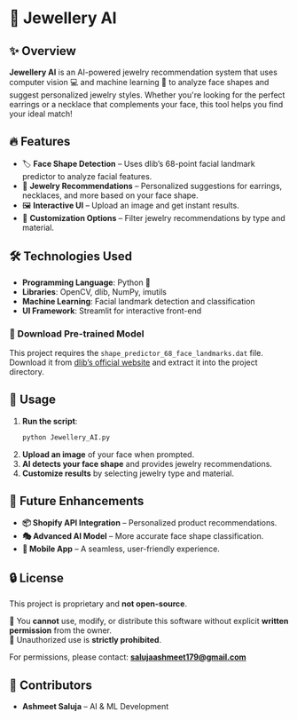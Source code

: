 
# 💎 Jewellery AI  

## ✨ Overview  
**Jewellery AI** is an AI-powered jewelry recommendation system that uses computer vision 💻 and machine learning 🤖 to analyze face shapes and suggest personalized jewelry styles. Whether you're looking for the perfect earrings or a necklace that complements your face, this tool helps you find your ideal match!  

## 🔥 Features  
- 🏷️ **Face Shape Detection** – Uses dlib’s 68-point facial landmark predictor to analyze facial features.  
- 💍 **Jewelry Recommendations** – Personalized suggestions for earrings, necklaces, and more based on your face shape.  
- 🖼️ **Interactive UI** – Upload an image and get instant results.  
- 🎨 **Customization Options** – Filter jewelry recommendations by type and material.  

## 🛠️ Technologies Used  
- **Programming Language**: Python 🐍  
- **Libraries**: OpenCV, dlib, NumPy, imutils  
- **Machine Learning**: Facial landmark detection and classification  
- **UI Framework**: Streamlit for interactive front-end  

### 🔹 Download Pre-trained Model  
This project requires the `shape_predictor_68_face_landmarks.dat` file. Download it from [dlib’s official website](http://dlib.net/files/shape_predictor_68_face_landmarks.dat.bz2) and extract it into the project directory.  

## 🚀 Usage  
1. **Run the script**:  
   ```bash
   python Jewellery_AI.py
   ```
2. **Upload an image** of your face when prompted.  
3. **AI detects your face shape** and provides jewelry recommendations.  
4. **Customize results** by selecting jewelry type and material.  

## 🔮 Future Enhancements  
- **📦 Shopify API Integration** – Personalized product recommendations.  
- **🎭 Advanced AI Model** – More accurate face shape classification.  
- **📱 Mobile App** – A seamless, user-friendly experience.  

## 🔒 License  
This project is proprietary and **not open-source**.  

🔹 You **cannot** use, modify, or distribute this software without explicit **written permission** from the owner.  
🔹 Unauthorized use is **strictly prohibited**.  

For permissions, please contact: **salujaashmeet179@gmail.com**


## 🙌 Contributors  
- **Ashmeet Saluja** – AI & ML Development  

